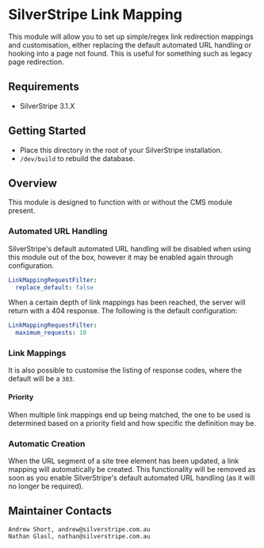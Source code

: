 # SilverStripe Link Mapping

This module will allow you to set up simple/regex link redirection mappings and customisation, either replacing the default automated URL handling or hooking into a page not found. This is useful for something such as legacy page redirection.

## Requirements

* SilverStripe 3.1.X

## Getting Started

* Place this directory in the root of your SilverStripe installation.
* `/dev/build` to rebuild the database.

## Overview

This module is designed to function with or without the CMS module present.

### Automated URL Handling

SilverStripe's default automated URL handling will be disabled when using this module out of the box, however it may be enabled again through configuration.

```yml
LinkMappingRequestFilter:
  replace_default: false
```

When a certain depth of link mappings has been reached, the server will return with a 404 response. The following is the default configuration:

```yml
LinkMappingRequestFilter:
  maximum_requests: 10
```

### Link Mappings

It is also possible to customise the listing of response codes, where the default will be a `303`.

#### Priority

When multiple link mappings end up being matched, the one to be used is determined based on a priority field and how specific the definition may be.

### Automatic Creation

When the URL segment of a site tree element has been updated, a link mapping will automatically be created. This functionality will be removed as soon as you enable SilverStripe's default automated URL handling (as it will no longer be required).

## Maintainer Contacts

	Andrew Short, andrew@silverstripe.com.au
	Nathan Glasl, nathan@silverstripe.com.au
